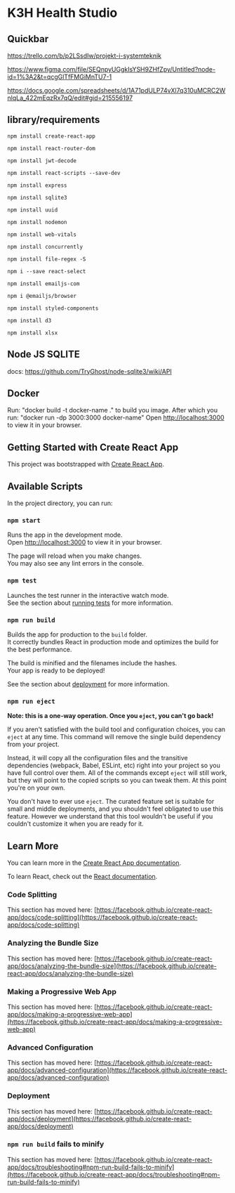 # K3H Health Studio

## Quickbar

https://trello.com/b/p2LSsdIw/projekt-i-systemteknik

https://www.figma.com/file/SEQnpyUGgkIsYSH9ZHfZpy/Untitled?node-id=1%3A2&t=qcgGlTfFMGiMnTU7-1

https://docs.google.com/spreadsheets/d/1A71pdULP74vXl7q310uMCRC2WnlqLa_422mEqzRx7qQ/edit#gid=215556197

## library/requirements
`npm install create-react-app`

`npm install react-router-dom`

`npm install jwt-decode`

`npm install react-scripts --save-dev`

`npm install express`

`npm install sqlite3`

`npm install uuid`

`npm install nodemon`

`npm install web-vitals`

`npm install concurrently`

`npm install file-regex -S`

`npm i --save react-select`

`npm install emailjs-com`

`npm i @emailjs/browser`

`npm install styled-components`

`npm install d3`

`npm install xlsx`


## Node JS SQLITE

docs: https://github.com/TryGhost/node-sqlite3/wiki/API

## Docker

Run:
"docker build -t docker-name ."
to build you image. After which you run:
"docker run -dp 3000:3000 docker-name"
Open [http://localhost:3000](http://localhost:3000) to view it in your browser.

## Getting Started with Create React App

This project was bootstrapped with [Create React App](https://github.com/facebook/create-react-app).

## Available Scripts

In the project directory, you can run:

### `npm start`

Runs the app in the development mode.\
Open [http://localhost:3000](http://localhost:3000) to view it in your browser.

The page will reload when you make changes.\
You may also see any lint errors in the console.

### `npm test`

Launches the test runner in the interactive watch mode.\
See the section about [running tests](https://facebook.github.io/create-react-app/docs/running-tests) for more information.

### `npm run build`

Builds the app for production to the `build` folder.\
It correctly bundles React in production mode and optimizes the build for the best performance.

The build is minified and the filenames include the hashes.\
Your app is ready to be deployed!

See the section about [deployment](https://facebook.github.io/create-react-app/docs/deployment) for more information.

### `npm run eject`

**Note: this is a one-way operation. Once you `eject`, you can't go back!**

If you aren't satisfied with the build tool and configuration choices, you can `eject` at any time. This command will remove the single build dependency from your project.

Instead, it will copy all the configuration files and the transitive dependencies (webpack, Babel, ESLint, etc) right into your project so you have full control over them. All of the commands except `eject` will still work, but they will point to the copied scripts so you can tweak them. At this point you're on your own.

You don't have to ever use `eject`. The curated feature set is suitable for small and middle deployments, and you shouldn't feel obligated to use this feature. However we understand that this tool wouldn't be useful if you couldn't customize it when you are ready for it.

## Learn More

You can learn more in the [Create React App documentation](https://facebook.github.io/create-react-app/docs/getting-started).

To learn React, check out the [React documentation](https://reactjs.org/).

### Code Splitting

This section has moved here: [https://facebook.github.io/create-react-app/docs/code-splitting](https://facebook.github.io/create-react-app/docs/code-splitting)

### Analyzing the Bundle Size

This section has moved here: [https://facebook.github.io/create-react-app/docs/analyzing-the-bundle-size](https://facebook.github.io/create-react-app/docs/analyzing-the-bundle-size)

### Making a Progressive Web App

This section has moved here: [https://facebook.github.io/create-react-app/docs/making-a-progressive-web-app](https://facebook.github.io/create-react-app/docs/making-a-progressive-web-app)

### Advanced Configuration

This section has moved here: [https://facebook.github.io/create-react-app/docs/advanced-configuration](https://facebook.github.io/create-react-app/docs/advanced-configuration)

### Deployment

This section has moved here: [https://facebook.github.io/create-react-app/docs/deployment](https://facebook.github.io/create-react-app/docs/deployment)

### `npm run build` fails to minify

This section has moved here: [https://facebook.github.io/create-react-app/docs/troubleshooting#npm-run-build-fails-to-minify](https://facebook.github.io/create-react-app/docs/troubleshooting#npm-run-build-fails-to-minify)

